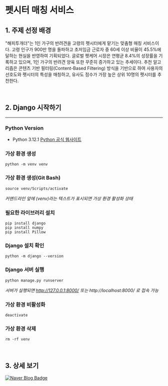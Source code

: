 # 펫시터 매칭 서비스

## 1. 주제 선정 배경
"해피투개더"는 1인 가구의 반려견을 고령의 펫시터에게 맡기는 맞춤형 매칭 서비스이다. 고령 인구가 900만 명을 돌파하고 초저임금 근로자 중 60세 이상 비율이 45.5%에 달하는 현실을 반영하여 기획되었다. 글로벌 펫케어 시장은 연평균 8.4%의 성장률을 기록하고 있으며, 1인 가구의 반려견 양육 또한 꾸준히 증가하고 있는 추세이다. 추천 알고리즘은 콘텐츠 기반 필터링(Content-Based Filtering) 방식을 기반으로 하여 사용자의 선호도와 펫시터의 특성을 매칭하고, 유사도 점수가 가장 높은 상위 10명의 펫시터를 추천한다.

<br>

## 2. Django 시작하기
- - -
### Python Version
- Python 3.12.1  [Python 공식 웹사이트](https://www.python.org/downloads/)

### 가상 환경 생성
```
python -m venv venv
```

### 가상 환경 생성(Git Bash)
```
source venv/Scripts/activate
```
_커맨드라인 앞에 (venv)라는 텍스트가 표시되면 가상 환경 활성화 상태_

### 필요한 라이브러리 설치
```
pip install django
pip install numpy
pip install Pillow
```

### Django 설치 확인
```
python -m django --version
```

### Django 서버 실행
```
python manage.py runserver
```
_서버가 실행되면 http://127.0.0.1:8000/ 또는 http://localhost:8000/ 로 접속 가능_

### 가상 환경 비활성화
```
deactivate
```

### 가상 환경 삭제
```
rm -rf venv
```

<br>

## 3. 상세 보기
[![Naver Blog Badge](https://img.shields.io/badge/Naver%20Blog-03C75A?style=flat&logo=Naver&logoColor=white)](https://blog.naver.com/genie290/223214425548)
